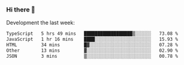 ### Hi there 👋

Development the last week:
<!--START_SECTION:waka-->

```txt
TypeScript   5 hrs 49 mins   ██████████████████▒░░░░░░   73.08 %
JavaScript   1 hr 16 mins    ████░░░░░░░░░░░░░░░░░░░░░   15.93 %
HTML         34 mins         █▓░░░░░░░░░░░░░░░░░░░░░░░   07.28 %
Other        13 mins         ▓░░░░░░░░░░░░░░░░░░░░░░░░   02.90 %
JSON         3 mins          ▒░░░░░░░░░░░░░░░░░░░░░░░░   00.78 %
```

<!--END_SECTION:waka-->

<!--
**JASONPANGGO/jasonpanggo** is a ✨ _special_ ✨ repository because its `README.md` (this file) appears on your GitHub profile.

Here are some ideas to get you started:

- 🔭 I’m currently working on ...
- 🌱 I’m currently learning ...
- 👯 I’m looking to collaborate on ...
- 🤔 I’m looking for help with ...
- 💬 Ask me about ...
- 📫 How to reach me: ...
- 😄 Pronouns: ...
- ⚡ Fun fact: ...
-->
